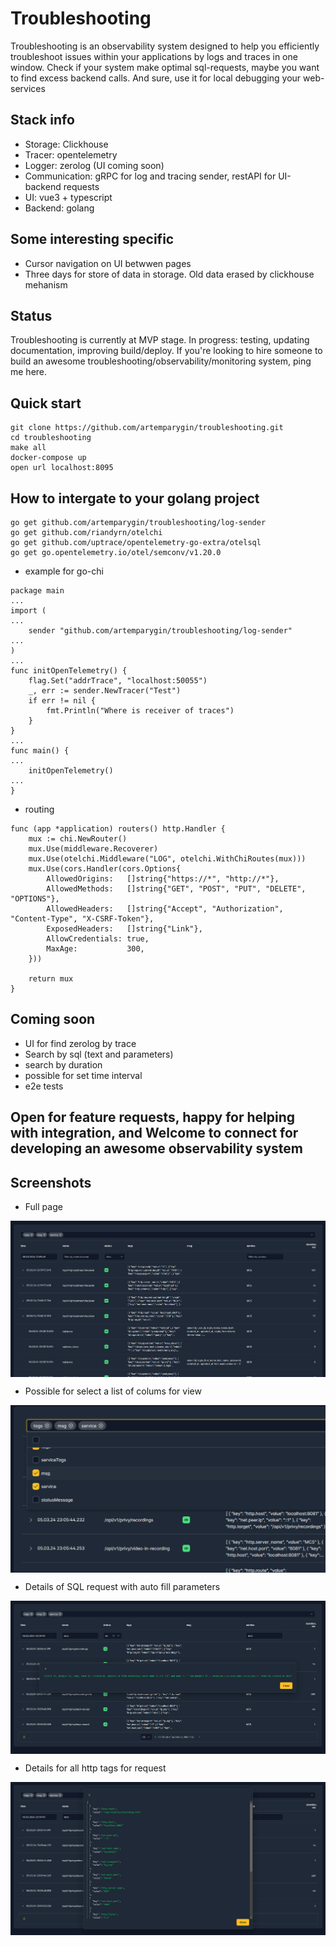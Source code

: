 # Troubleshooting

Troubleshooting is an observability system designed to help you efficiently troubleshoot issues within your applications by logs and traces in one window. 
Check if your system make optimal sql-requests, maybe you want to find  excess backend calls. And sure, use it for local debugging your web-services

Stack info
------
* Storage: Clickhouse
* Tracer: opentelemetry
* Logger: zerolog (UI coming soon)
* Communication: gRPC for log and tracing sender, restAPI for UI-backend requests
* UI: vue3 + typescript
* Backend: golang

Some interesting specific
------
* Cursor navigation on UI betwwen pages
* Three days for store of data in storage. Old data erased by clickhouse mehanism

Status
------
Troubleshooting is currently at MVP stage. In progress: testing, updating documentation, improving build/deploy. If you're looking to hire someone to build an awesome troubleshooting/observability/monitoring system, ping me here.

Quick start
------
```
git clone https://github.com/artemparygin/troubleshooting.git
cd troubleshooting
make all
docker-compose up
open url localhost:8095
```

How to intergate to your golang project
------
```
go get github.com/artemparygin/troubleshooting/log-sender
go get github.com/riandyrn/otelchi
go get github.com/uptrace/opentelemetry-go-extra/otelsql
go get go.opentelemetry.io/otel/semconv/v1.20.0
```

* example for go-chi

```
package main
...
import (
...
    sender "github.com/artemparygin/troubleshooting/log-sender"
...
)
...
func initOpenTelemetry() {
	flag.Set("addrTrace", "localhost:50055")
	_, err := sender.NewTracer("Test")
	if err != nil {
		fmt.Println("Where is receiver of traces")
	}
}
...
func main() {
...
    initOpenTelemetry()
... 
}
```

* routing
```
func (app *application) routers() http.Handler {
	mux := chi.NewRouter()
	mux.Use(middleware.Recoverer)
	mux.Use(otelchi.Middleware("LOG", otelchi.WithChiRoutes(mux)))
	mux.Use(cors.Handler(cors.Options{
		AllowedOrigins:   []string{"https://*", "http://*"},
		AllowedMethods:   []string{"GET", "POST", "PUT", "DELETE", "OPTIONS"},
		AllowedHeaders:   []string{"Accept", "Authorization", "Content-Type", "X-CSRF-Token"},
		ExposedHeaders:   []string{"Link"},
		AllowCredentials: true,
		MaxAge:           300,
	}))

	return mux
}
```

Coming soon
------
* UI for find zerolog by trace
* Search by sql (text and parameters)
* search by duration
* possible for set time interval
* e2e tests

## Open for feature requests, happy for helping with integration, and Welcome to connect for developing an awesome observability system

Screenshots
------

* Full page
<img src="img/full_page.png" alt="Full Page" style="display: block; margin: auto;">

* Possible for select a list of colums for view
<img src="img/columns_list.png" alt="Column List" style="display: block; margin: auto;">

* Details of SQL request with auto fill parameters
<img src="img/sql.png" alt="SQL" style="display: block; margin: auto;">

* Details for all http tags for request
<img src="img/tags.png" alt="Tags" style="display: block; margin: auto;">
